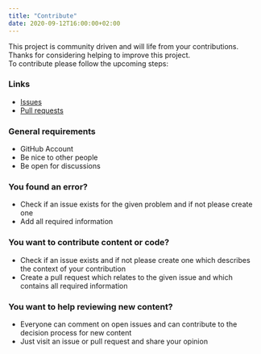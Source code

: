 ```yaml
---
title: "Contribute"
date: 2020-09-12T16:00:00+02:00
---
```


This project is community driven and will life from your contributions. Thanks for considering helping to improve this project.  
To contribute please follow the upcoming steps:

### Links 
- [Issues](https://github.com/Boehrsi/implementation-details-flutter/issues)
- [Pull requests](https://github.com/Boehrsi/implementation-details-flutter/pulls)

### General requirements

- GitHub Account
- Be nice to other people
- Be open for discussions

### You found an error?

- Check if an issue exists for the given problem and if not please create one
- Add all required information

### You want to contribute content or code?

- Check if an issue exists and if not please create one which describes the context of your contribution
- Create a pull request which relates to the given issue and which contains all required information

### You want to help reviewing new content?

- Everyone can comment on open issues and can contribute to the decision process for new content
- Just visit an issue or pull request and share your opinion

